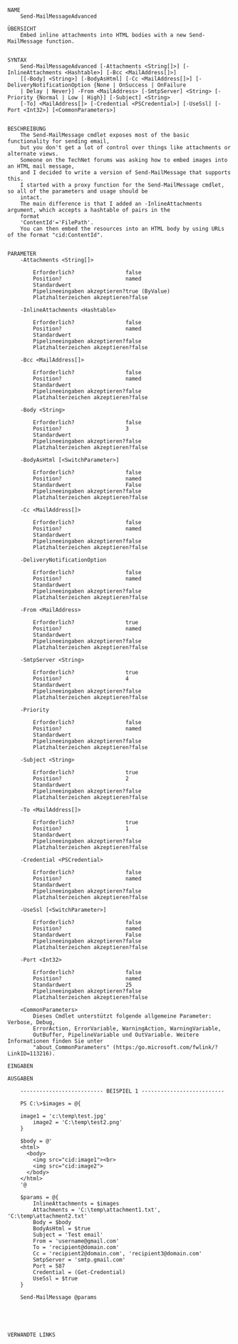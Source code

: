 ﻿```

NAME
    Send-MailMessageAdvanced
    
ÜBERSICHT
    Embed inline attachments into HTML bodies with a new Send-MailMessage function.
    
    
SYNTAX
    Send-MailMessageAdvanced [-Attachments <String[]>] [-InlineAttachments <Hashtable>] [-Bcc <MailAddress[]>] 
    [[-Body] <String>] [-BodyAsHtml] [-Cc <MailAddress[]>] [-DeliveryNotificationOption {None | OnSuccess | OnFailure 
    | Delay | Never}] -From <MailAddress> [-SmtpServer] <String> [-Priority {Normal | Low | High}] [-Subject] <String> 
    [-To] <MailAddress[]> [-Credential <PSCredential>] [-UseSsl] [-Port <Int32>] [<CommonParameters>]
    
    
BESCHREIBUNG
    The Send-MailMessage cmdlet exposes most of the basic functionality for sending email, 
    but you don't get a lot of control over things like attachments or alternate views. 
    Someone on the TechNet forums was asking how to embed images into an HTML mail message, 
    and I decided to write a version of Send-MailMessage that supports this.  
    I started with a proxy function for the Send-MailMessage cmdlet, so all of the parameters and usage should be 
    intact.  
    The main difference is that I added an -InlineAttachments argument, which accepts a hashtable of pairs in the 
    format 
    'ContentId'='FilePath'.  
    You can then embed the resources into an HTML body by using URLs of the format "cid:ContentId".
    

PARAMETER
    -Attachments <String[]>
        
        Erforderlich?                false
        Position?                    named
        Standardwert                 
        Pipelineeingaben akzeptieren?true (ByValue)
        Platzhalterzeichen akzeptieren?false
        
    -InlineAttachments <Hashtable>
        
        Erforderlich?                false
        Position?                    named
        Standardwert                 
        Pipelineeingaben akzeptieren?false
        Platzhalterzeichen akzeptieren?false
        
    -Bcc <MailAddress[]>
        
        Erforderlich?                false
        Position?                    named
        Standardwert                 
        Pipelineeingaben akzeptieren?false
        Platzhalterzeichen akzeptieren?false
        
    -Body <String>
        
        Erforderlich?                false
        Position?                    3
        Standardwert                 
        Pipelineeingaben akzeptieren?false
        Platzhalterzeichen akzeptieren?false
        
    -BodyAsHtml [<SwitchParameter>]
        
        Erforderlich?                false
        Position?                    named
        Standardwert                 False
        Pipelineeingaben akzeptieren?false
        Platzhalterzeichen akzeptieren?false
        
    -Cc <MailAddress[]>
        
        Erforderlich?                false
        Position?                    named
        Standardwert                 
        Pipelineeingaben akzeptieren?false
        Platzhalterzeichen akzeptieren?false
        
    -DeliveryNotificationOption
        
        Erforderlich?                false
        Position?                    named
        Standardwert                 
        Pipelineeingaben akzeptieren?false
        Platzhalterzeichen akzeptieren?false
        
    -From <MailAddress>
        
        Erforderlich?                true
        Position?                    named
        Standardwert                 
        Pipelineeingaben akzeptieren?false
        Platzhalterzeichen akzeptieren?false
        
    -SmtpServer <String>
        
        Erforderlich?                true
        Position?                    4
        Standardwert                 
        Pipelineeingaben akzeptieren?false
        Platzhalterzeichen akzeptieren?false
        
    -Priority
        
        Erforderlich?                false
        Position?                    named
        Standardwert                 
        Pipelineeingaben akzeptieren?false
        Platzhalterzeichen akzeptieren?false
        
    -Subject <String>
        
        Erforderlich?                true
        Position?                    2
        Standardwert                 
        Pipelineeingaben akzeptieren?false
        Platzhalterzeichen akzeptieren?false
        
    -To <MailAddress[]>
        
        Erforderlich?                true
        Position?                    1
        Standardwert                 
        Pipelineeingaben akzeptieren?false
        Platzhalterzeichen akzeptieren?false
        
    -Credential <PSCredential>
        
        Erforderlich?                false
        Position?                    named
        Standardwert                 
        Pipelineeingaben akzeptieren?false
        Platzhalterzeichen akzeptieren?false
        
    -UseSsl [<SwitchParameter>]
        
        Erforderlich?                false
        Position?                    named
        Standardwert                 False
        Pipelineeingaben akzeptieren?false
        Platzhalterzeichen akzeptieren?false
        
    -Port <Int32>
        
        Erforderlich?                false
        Position?                    named
        Standardwert                 25
        Pipelineeingaben akzeptieren?false
        Platzhalterzeichen akzeptieren?false
        
    <CommonParameters>
        Dieses Cmdlet unterstützt folgende allgemeine Parameter: Verbose, Debug,
        ErrorAction, ErrorVariable, WarningAction, WarningVariable,
        OutBuffer, PipelineVariable und OutVariable. Weitere Informationen finden Sie unter 
        "about_CommonParameters" (https:/go.microsoft.com/fwlink/?LinkID=113216). 
    
EINGABEN
    
AUSGABEN
    
    -------------------------- BEISPIEL 1 --------------------------
    
    PS C:\>$images = @{
    
    image1 = 'c:\temp\test.jpg' 
        image2 = 'C:\temp\test2.png' 
    }  
      
    $body = @' 
    <html>  
      <body>  
        <img src="cid:image1"><br> 
        <img src="cid:image2"> 
      </body>  
    </html>  
    '@  
      
    $params = @{ 
        InlineAttachments = $images 
        Attachments = 'C:\temp\attachment1.txt', 'C:\temp\attachment2.txt' 
        Body = $body 
        BodyAsHtml = $true 
        Subject = 'Test email' 
        From = 'username@gmail.com' 
        To = 'recipient@domain.com' 
        Cc = 'recipient2@domain.com', 'recipient3@domain.com' 
        SmtpServer = 'smtp.gmail.com' 
        Port = 587 
        Credential = (Get-Credential) 
        UseSsl = $true 
    } 
     
    Send-MailMessage @params
    
    
    
    
    
VERWANDTE LINKS



```

